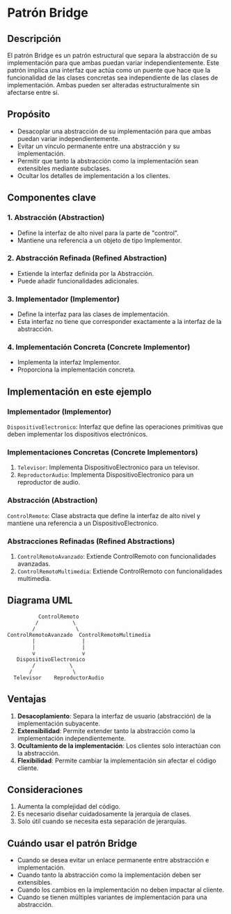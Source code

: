 # Patrón Bridge

## Descripción
El patrón Bridge es un patrón estructural que separa la abstracción de su implementación para que ambas puedan variar independientemente. Este patrón implica una interfaz que actúa como un puente que hace que la funcionalidad de las clases concretas sea independiente de las clases de implementación. Ambas pueden ser alteradas estructuralmente sin afectarse entre sí.

## Propósito
- Desacoplar una abstracción de su implementación para que ambas puedan variar independientemente.
- Evitar un vínculo permanente entre una abstracción y su implementación.
- Permitir que tanto la abstracción como la implementación sean extensibles mediante subclases.
- Ocultar los detalles de implementación a los clientes.

## Componentes clave

### 1. Abstracción (Abstraction)
- Define la interfaz de alto nivel para la parte de "control".
- Mantiene una referencia a un objeto de tipo Implementor.

### 2. Abstracción Refinada (Refined Abstraction)
- Extiende la interfaz definida por la Abstracción.
- Puede añadir funcionalidades adicionales.

### 3. Implementador (Implementor)
- Define la interfaz para las clases de implementación.
- Esta interfaz no tiene que corresponder exactamente a la interfaz de la abstracción.

### 4. Implementación Concreta (Concrete Implementor)
- Implementa la interfaz Implementor.
- Proporciona la implementación concreta.

## Implementación en este ejemplo

### Implementador (Implementor)
`DispositivoElectronico`: Interfaz que define las operaciones primitivas que deben implementar los dispositivos electrónicos.

### Implementaciones Concretas (Concrete Implementors)
1. `Televisor`: Implementa DispositivoElectronico para un televisor.
2. `ReproductorAudio`: Implementa DispositivoElectronico para un reproductor de audio.

### Abstracción (Abstraction)
`ControlRemoto`: Clase abstracta que define la interfaz de alto nivel y mantiene una referencia a un DispositivoElectronico.

### Abstracciones Refinadas (Refined Abstractions)
1. `ControlRemotoAvanzado`: Extiende ControlRemoto con funcionalidades avanzadas.
2. `ControlRemotoMultimedia`: Extiende ControlRemoto con funcionalidades multimedia.

## Diagrama UML

```
          ControlRemoto
         /           \
        /             \
ControlRemotoAvanzado  ControlRemotoMultimedia
        |               |
        |               |
        v               v
   DispositivoElectronico
        /           \
       /             \
  Televisor    ReproductorAudio
```

## Ventajas
1. **Desacoplamiento**: Separa la interfaz de usuario (abstracción) de la implementación subyacente.
2. **Extensibilidad**: Permite extender tanto la abstracción como la implementación independientemente.
3. **Ocultamiento de la implementación**: Los clientes solo interactúan con la abstracción.
4. **Flexibilidad**: Permite cambiar la implementación sin afectar el código cliente.

## Consideraciones
1. Aumenta la complejidad del código.
2. Es necesario diseñar cuidadosamente la jerarquía de clases.
3. Solo útil cuando se necesita esta separación de jerarquías.

## Cuándo usar el patrón Bridge
- Cuando se desea evitar un enlace permanente entre abstracción e implementación.
- Cuando tanto la abstracción como la implementación deben ser extensibles.
- Cuando los cambios en la implementación no deben impactar al cliente.
- Cuando se tienen múltiples variantes de implementación para una abstracción.